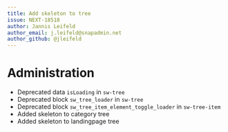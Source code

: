 ```yaml
---
title: Add skeleton to tree
issue: NEXT-18518
author: Jannis Leifeld
author_email: j.leifeld@snapadmin.net
author_github: @jleifeld
---
```

# Administration
* Deprecated data `isLoading` in `sw-tree`
* Deprecated block `sw_tree_loader` in `sw-tree`
* Deprecated block `sw_tree_item_element_toggle_loader` in `sw-tree-item`
* Added skeleton to category tree
* Added skeleton to landingpage tree
